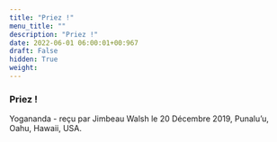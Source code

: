 ```yaml
---
title: "Priez !"
menu_title: ""
description: "Priez !"
date: 2022-06-01 06:00:01+00:967
draft: False
hidden: True
weight:
---
```

### Priez !

Yogananda - reçu par Jimbeau Walsh le 20 Décembre 2019, Punalu’u, Oahu, Hawaii, USA.



